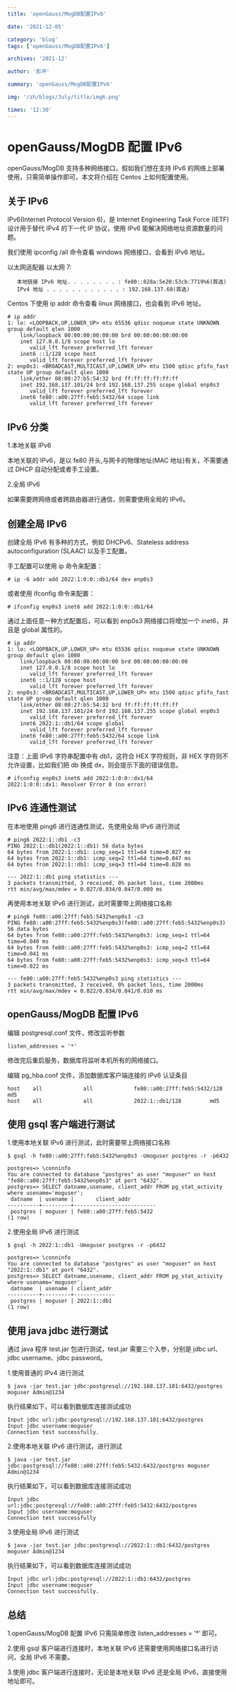 ```yaml
---
title: 'openGauss/MogDB配置IPv6'

date: '2021-12-05'

category: 'blog'
tags: ['openGauss/MogDB配置IPv6']

archives: '2021-12'

author: '彭冲'

summary: 'openGauss/MogDB配置IPv6'

img: '/zh/blogs/July/title/img6.png'

times: '12:30'
---
```


# openGauss/MogDB 配置 IPv6<a name="ZH-CN_TOPIC_0000001219416155"></a>

openGauss/MogDB 支持多种网络接口，假如我们想在支持 IPv6 的网络上部署使用，只需简单操作即可，本文将介绍在 Centos 上如何配置使用。

## 关于 IPv6<a name="section65881252152314"></a>

IPv6\(Internet Protocol Version 6\)，是 Internet Engineering Task Force \(IETF\)设计用于替代 IPv4 的下一代 IP 协议，使用 IPv6 能解决网络地址资源数量的问题。

我们使用 ipconfig /all 命令查看 windows 网络接口，会看到 IPv6 地址。

以太网适配器 以太网 7:

```
   本地链接 IPv6 地址. . . . . . . . : fe80::828a:5e20:53cb:7719%6(首选)
   IPv4 地址 . . . . . . . . . . . . : 192.168.137.68(首选)
```

Centos 下使用 ip addr 命令查看 linux 网络接口，也会看到 IPv6 地址。

```
# ip addr
1: lo: <LOOPBACK,UP,LOWER_UP> mtu 65536 qdisc noqueue state UNKNOWN group default qlen 1000
    link/loopback 00:00:00:00:00:00 brd 00:00:00:00:00:00
    inet 127.0.0.1/8 scope host lo
       valid_lft forever preferred_lft forever
    inet6 ::1/128 scope host
       valid_lft forever preferred_lft forever
2: enp0s3: <BROADCAST,MULTICAST,UP,LOWER_UP> mtu 1500 qdisc pfifo_fast state UP group default qlen 1000
    link/ether 08:00:27:b5:54:32 brd ff:ff:ff:ff:ff:ff
    inet 192.168.137.101/24 brd 192.168.137.255 scope global enp0s3
       valid_lft forever preferred_lft forever
    inet6 fe80::a00:27ff:feb5:5432/64 scope link
       valid_lft forever preferred_lft forever
```

## IPv6 分类<a name="section8589041122417"></a>

1.本地关联 IPv6

本地关联的 IPv6，是以 fe80 开头,与网卡的物理地址\(MAC 地址\)有关，不需要通过 DHCP 自动分配或者手工设置。

2.全局 IPv6

如果需要跨网络或者跨路由器进行通信，则需要使用全局的 IPv6。

## 创建全局 IPv6<a name="section106611311172618"></a>

创建全局 IPv6 有多种的方式，例如 DHCPv6、Stateless address autoconfiguration \(SLAAC\) 以及手工配置。

手工配置可以使用 ip 命令来配置：

```
# ip -6 addr add 2022:1:0:0::db1/64 dev enp0s3
```

或者使用 ifconfig 命令来配置：

```
# ifconfig enp0s3 inet6 add 2022:1:0:0::db1/64
```

通过上面任意一种方式配置后，可以看到 enp0s3 网络接口将增加一个 inet6，并且是 global 属性的。

```
# ip addr
1: lo: <LOOPBACK,UP,LOWER_UP> mtu 65536 qdisc noqueue state UNKNOWN group default qlen 1000
    link/loopback 00:00:00:00:00:00 brd 00:00:00:00:00:00
    inet 127.0.0.1/8 scope host lo
       valid_lft forever preferred_lft forever
    inet6 ::1/128 scope host
       valid_lft forever preferred_lft forever
2: enp0s3: <BROADCAST,MULTICAST,UP,LOWER_UP> mtu 1500 qdisc pfifo_fast state UP group default qlen 1000
    link/ether 08:00:27:b5:54:32 brd ff:ff:ff:ff:ff:ff
    inet 192.168.137.101/24 brd 192.168.137.255 scope global enp0s3
       valid_lft forever preferred_lft forever
    inet6 2022:1::db1/64 scope global
       valid_lft forever preferred_lft forever
    inet6 fe80::a00:27ff:feb5:5432/64 scope link
       valid_lft forever preferred_lft forever
```

注意：上面 IPv6 字符串配置中有 db1，这符合 HEX 字符规则，非 HEX 字符则不允许设置，比如我们把 db 换成 dx，则会提示下面的错误信息。

```
# ifconfig enp0s3 inet6 add 2022:1:0:0::dx1/64
2022:1:0:0::dx1: Resolver Error 0 (no error)
```

## IPv6 连通性测试<a name="section1935122362616"></a>

在本地使用 ping6 进行连通性测试，先使用全局 IPv6 进行测试

```
# ping6 2022:1::db1 -c3
PING 2022:1::db1(2022:1::db1) 56 data bytes
64 bytes from 2022:1::db1: icmp_seq=1 ttl=64 time=0.027 ms
64 bytes from 2022:1::db1: icmp_seq=2 ttl=64 time=0.047 ms
64 bytes from 2022:1::db1: icmp_seq=3 ttl=64 time=0.028 ms

--- 2022:1::db1 ping statistics ---
3 packets transmitted, 3 received, 0% packet loss, time 2000ms
rtt min/avg/max/mdev = 0.027/0.034/0.047/0.009 ms
```

再使用本地关联 IPv6 进行测试，此时需要带上网络接口名称

```
# ping6 fe80::a00:27ff:feb5:5432%enp0s3 -c3
PING fe80::a00:27ff:feb5:5432%enp0s3(fe80::a00:27ff:feb5:5432%enp0s3) 56 data bytes
64 bytes from fe80::a00:27ff:feb5:5432%enp0s3: icmp_seq=1 ttl=64 time=0.040 ms
64 bytes from fe80::a00:27ff:feb5:5432%enp0s3: icmp_seq=2 ttl=64 time=0.041 ms
64 bytes from fe80::a00:27ff:feb5:5432%enp0s3: icmp_seq=3 ttl=64 time=0.022 ms

--- fe80::a00:27ff:feb5:5432%enp0s3 ping statistics ---
3 packets transmitted, 3 received, 0% packet loss, time 2000ms
rtt min/avg/max/mdev = 0.022/0.034/0.041/0.010 ms
```

## openGauss/MogDB 配置 IPv6<a name="section534661020275"></a>

编辑 postgresql.conf 文件，修改监听参数

```
listen_addresses = '*'
```

修改完后重启服务，数据库将监听本机所有的网络接口。

编辑 pg_hba.conf 文件，添加数据库客户端连接的 IPv6 认证条目

```
host    all             all             fe80::a00:27ff:feb5:5432/128           md5
host    all             all             2022:1::db1/128         md5
```

## 使用 gsql 客户端进行测试<a name="section196791744112719"></a>

1.使用本地关联 IPv6 进行测试，此时需要带上网络接口名称

```
$ gsql -h fe80::a00:27ff:feb5:5432%enp0s3 -Umoguser postgres -r -p6432

postgres=> \conninfo
You are connected to database "postgres" as user "moguser" on host "fe80::a00:27ff:feb5:5432%enp0s3" at port "6432".
postgres=> SELECT datname,usename, client_addr FROM pg_stat_activity where usename='moguser';
 datname  | usename |       client_addr
----------+---------+--------------------------
 postgres | moguser | fe80::a00:27ff:feb5:5432
(1 row)
```

2.使用全局 IPv6 进行测试

```
$ gsql -h 2022:1::db1 -Umoguser postgres -r -p6432

postgres=> \conninfo
You are connected to database "postgres" as user "moguser" on host "2022:1::db1" at port "6432".
postgres=> SELECT datname,usename, client_addr FROM pg_stat_activity where usename='moguser';
 datname  | usename | client_addr
----------+---------+-------------
 postgres | moguser | 2022:1::db1
(1 row)
```

## 使用 java jdbc 进行测试<a name="section12945195610275"></a>

通过 java 程序 test.jar 包进行测试，test.jar 需要三个入参，分别是 jdbc url、jdbc username、jdbc password。

1.使用普通的 IPv4 进行测试

```
$ java -jar test.jar jdbc:postgresql://192.168.137.101:6432/postgres moguser Admin@1234
```

执行结果如下，可以看到数据库连接测试成功

```
Input jdbc url:jdbc:postgresql://192.168.137.101:6432/postgres
Input jdbc username:moguser
Connection test successfully.
```

2.使用本地关联 IPv6 进行测试，进行测试

```
$ java -jar test.jar jdbc:postgresql://fe80::a00:27ff:feb5:5432:6432/postgres moguser Admin@1234
```

执行结果如下，可以看到数据库连接测试成功

```
Input jdbc url:jdbc:postgresql://fe80::a00:27ff:feb5:5432:6432/postgres
Input jdbc username:moguser
Connection test successfully
```

3.使用全局 IPv6 进行测试

```
$ java -jar test.jar jdbc:postgresql://2022:1::db1:6432/postgres moguser Admin@1234
```

执行结果如下，可以看到数据库连接测试成功

```
Input jdbc url:jdbc:postgresql://2022:1::db1:6432/postgres
Input jdbc username:moguser
Connection test successfully.
```

## 总结<a name="section1774494132815"></a>

1.openGauss/MogDB 配置 IPv6 只需简单修改 listen_addresses = ‘\*’ 即可。

2.使用 gsql 客户端进行连接时，本地关联 IPv6 还需要使用网络接口名进行访问，全局 IPv6 不需要。

3.使用 jdbc 客户端进行连接时，无论是本地关联 IPv6 还是全局 IPv6，直接使用地址即可。
